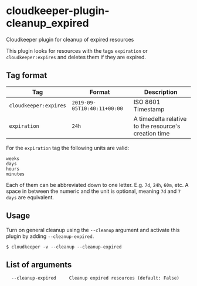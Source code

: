 # cloudkeeper-plugin-cleanup_expired
Cloudkeeper plugin for cleanup of expired resources

This plugin looks for resources with the tags `expiration` or `cloudkeeper:expires` and deletes them if they are expired.

## Tag format
| Tag | Format | Description |
| --- | --- | --- |
| `cloudkeeper:expires` | `2019-09-05T10:40:11+00:00` | ISO 8601 Timestamp |
| `expiration` | `24h` | A timedelta relative to the resource's creation time |

For the `expiration` tag the following units are valid:
```
weeks
days
hours
minutes
```

Each of them can be abbreviated down to one letter. E.g. `7d`, `24h`, `60m`, etc. A space in between the numeric and the unit is optional,
meaning `7d` and `7 days` are equivalent.

## Usage
Turn on general cleanup using the `--cleanup` argument and activate this plugin by adding `--cleanup-expired`.
```
$ cloudkeeper -v --cleanup --cleanup-expired
```

## List of arguments
```
  --cleanup-expired     Cleanup expired resources (default: False)
```
